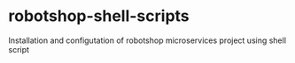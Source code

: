 # robotshop-shell-scripts
Installation and configutation of robotshop microservices project using shell script
